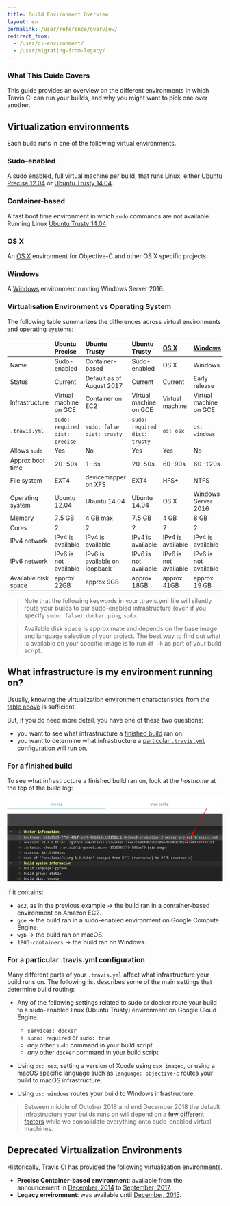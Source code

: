 ```yaml
---
title: Build Environment Overview
layout: en
permalink: /user/reference/overview/
redirect_from:
  - /user/ci-environment/
  - /user/migrating-from-legacy/
---
```


### What This Guide Covers

This guide provides an overview on the different environments in which
Travis CI can run your builds, and why you might want to pick one over another.



## Virtualization environments

Each build runs in one of the following virtual environments.

### Sudo-enabled

A sudo enabled, full virtual machine per build, that runs Linux, either [Ubuntu Precise 12.04](/user/reference/precise/) or [Ubuntu Trusty 14.04](/user/reference/trusty/).

### Container-based

A fast boot time environment in which `sudo` commands are not available. Running Linux [Ubuntu Trusty 14.04](/user/reference/trusty/)

### OS X

An [OS X](/user/reference/osx/) environment for Objective-C and other OS X specific projects

### Windows

A [Windows](/user/reference/windows/) environment running Windows Server 2016.

### Virtualisation Environment vs Operating System

The following table summarizes the differences across virtual environments and operating systems:

|                      | Ubuntu Precise                        | Ubuntu Trusty                     | Ubuntu Trusty                        | [OS X](/user/reference/osx/) | [Windows](/user/reference/windows) |
|:---------------------|:--------------------------------------|:----------------------------------|:-------------------------------------|:-----------------------------|:-----------------------------------|
| Name                 | Sudo-enabled                          | Container-based                   | Sudo-enabled                         | OS X                         | Windows                            |
| Status               | Current                               | Default as of August 2017         | Current                              | Current                      | Early release                      |
| Infrastructure       | Virtual machine on GCE                | Container on EC2                  | Virtual machine on GCE               | Virtual machine              | Virtual machine on GCE             |
| `.travis.yml`        | `sudo: required` <br> `dist: precise` | `sudo: false` <br> `dist: trusty` | `sudo: required` <br> `dist: trusty` | `os: osx`                    | `os: windows`                      |
| Allows `sudo`        | Yes                                   | No                                | Yes                                  | Yes                          | No                                 |
| Approx boot time     | 20-50s                                | 1-6s                              | 20-50s                               | 60-90s                       | 60-120s                            |
| File system          | EXT4                                  | devicemapper on XFS               | EXT4                                 | HFS+                         | NTFS                               |
| Operating system     | Ubuntu 12.04                          | Ubuntu 14.04                      | Ubuntu 14.04                         | OS X                         | Windows Server 2016                |
| Memory               | 7.5 GB                                | 4 GB max                          | 7.5 GB                               | 4 GB                         | 8 GB                               |
| Cores                | 2                                     | 2                                 | 2                                    | 2                            | 2                                  |
| IPv4 network         | IPv4 is available                     | IPv4 is available                 | IPv4 is available                    | IPv4 is available            | IPv4 is available                  |
| IPv6 network         | IPv6 is not available                 | IPv6 is available on loopback     | IPv6 is not available                | IPv6 is not available        | IPv6 is not available              |
| Available disk space | approx 22GB                           | approx 9GB                        | approx 18GB                          | approx 41GB                  | approx 19 GB                       |

> Note that the following keywords in your .travis.yml file will silently route your builds to our sudo-enabled infrastructure (even if you specify `sudo: false`): `docker`, `ping`, `sudo`.

> Available disk space is approximate and depends on the base image and language selection of your project.
  The best way to find out what is available on your specific image is to run `df -h` as part of your build script.

## What infrastructure is my environment running on?

Usually, knowing the virtualization environment characteristics from the [table above](#virtualisation-environment-vs-operating-system) is sufficient.

But, if you do need more detail, you have one of these two questions:

* you want to see what infrastructure a [finished build](#for-a-finished-build) ran on.
* you want to determine what infrastructure a [particular `.travis.yml` configuration](#for-a-particular-travisyml-configuration) will run on.

### For a finished build

To see what infrastructure a finished build ran on, look at the *hostname* at the top of the build log:

![Infrastructure shown in hostname](/images/ui/what-infrastructure.png "Infrastructure shown in hostname")

if it contains:

* `ec2`, as in the previous example → the build ran in a container-based environment on Amazon EC2.
* `gce` → the build ran in a sudo-enabled environment on Google Compute Engine.
* `wjb` → the build ran on macOS.
* `1803-containers` → the build ran on Windows.

### For a particular .travis.yml configuration

Many different parts of your `.travis.yml` affect what infrastructure your build runs on. The following list describes some of the main settings that determine build routing:

* Any of the following settings related to sudo or docker route your build to a sudo-enabled linux (Ubuntu Trusty) environment on Google Cloud Engine.

  - `services: docker`
  - `sudo: required` or `sudo: true`
  - *any* other `sudo` command in your build script
  - *any* other `docker` command in your build script

* Using `os: osx`, setting a version of Xcode using `osx_image:`, or using a macOS specific language such as `language: objective-c` routes your build to macOS infrastructure.

* Using `os: windows` routes your build to Windows infrastructure.

> Between middle of October 2018 and end December 2018 the default infrastructure
> your builds runs on will depend on a [few different
> factors](https://blog.travis-ci.com/2018-10-04-combining-linux-infrastructures)
> while we consolidate everything onto sudo-enabled virtual machines.

## Deprecated Virtualization Environments

Historically, Travis CI has provided the following virtualization environments.

- **Precise Container-based environment**: available from the announcement in [December, 2014](https://blog.travis-ci.com/2014-12-17-faster-builds-with-container-based-infrastructure/) to [September, 2017](https://blog.travis-ci.com/2017-08-31-trusty-as-default-status).
- **Legacy environment**: was available until [December, 2015](https://blog.travis-ci.com/2015-11-27-moving-to-a-more-elastic-future).
